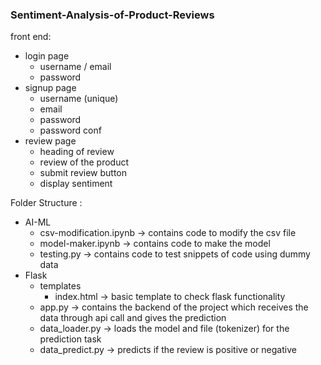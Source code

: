 ### Sentiment-Analysis-of-Product-Reviews

front end:
  - login page
    - username / email
    - password
  - signup page
    - username (unique)
    - email
    - password
    - password conf
  - review page
    - heading of review
    - review of the product
    - submit review button
    - display sentiment 

Folder Structure :
  - AI-ML
    - csv-modification.ipynb -> contains code to modify the csv file
    - model-maker.ipynb -> contains code to make the model
    - testing.py -> contains code to test snippets of code using dummy data
  - Flask
    - templates
      - index.html -> basic template to check flask functionality
    - app.py -> contains the backend of the project which receives the data through api call and gives the prediction
    - data_loader.py -> loads the model and file (tokenizer) for the prediction task
    - data_predict.py -> predicts if the review is positive or negative
